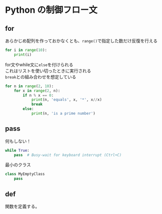 # Python の制御フロー文

## for

あらかじめ配列を作っておかなくとも、`range()`で指定した数だけ反復を行える

```python
for i in range(10):
    print(i)
```

for文やwhile文に`else`を付けられる  
これはリストを使い切ったときに実行される  
`break`との組み合わせを想定している

```python
for n in range(2, 10):
	for x in range(2, n):
		if n % x == 0:
			print(n, 'equals', x, '*', x//x)
			break
		else:
			print(n, 'is a prime number')
```

## pass

何もしない！

```python
while True:
    pass  # Busy-wait for keyboard interrupt (Ctrl+C)
```

最小のクラス

```python
class MyEmptyClass
    pass
```

## def

関数を定義する。

